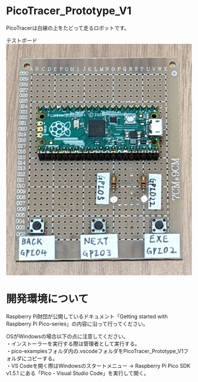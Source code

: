# PicoTracer_Prototype_V1
PicoTracerは白線の上をたどって走るロボットです。    

テストボード    
![testbord](https://github.com/Yumizu0406/PicoTracer_Prototype_V1/blob/main/docs/images/testbord.png)   

# 開発環境について
Raspberry Pi財団が公開しているドキュメント「Getting started with Raspberry Pi Pico-series」の内容に沿って行ってください。

OSがWindowsの場合以下の点に注意してください。   
・インストーラーを実行する際は管理者として実行する。    
・pico-examplesフォルダ内の.vscodeフォルダをPicoTracer_Prototype_V1フォルダにコピーする。  
・VS Codeを開く際はWindowsのスタートメニュー -> Raspberry Pi Pico SDK v1.5.1 にある「Pico - Visual Studio Code」を実行して開く。